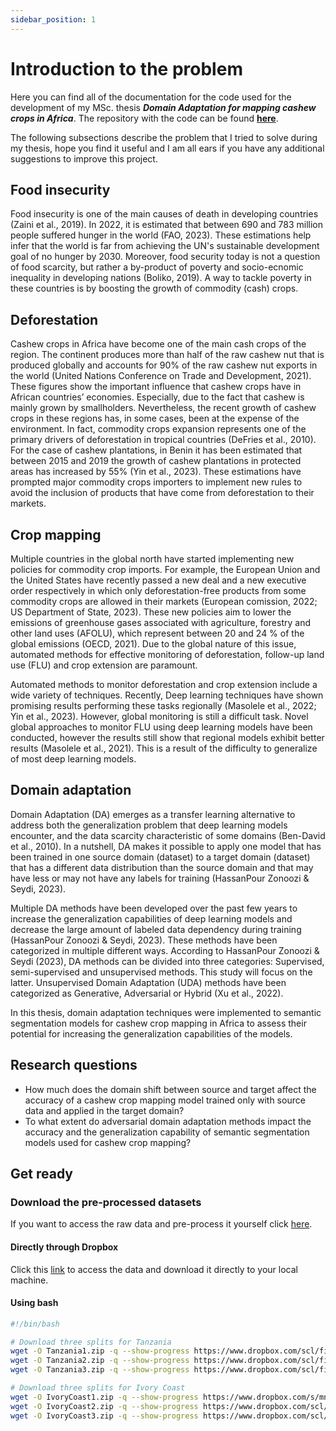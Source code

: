 ```yaml
---
sidebar_position: 1
---
```


# Introduction to the problem

Here you can find all of the documentation for the code used for the development of my MSc. thesis ***Domain Adaptation for mapping cashew crops in Africa***. The repository with the code can be found [**here**](https://github.com/mdominguezd/Thesis_model_training). 

The following subsections describe the problem that I tried to solve during my thesis, hope you find it useful and I am all ears if you have any additional suggestions to improve this project.

## Food insecurity

Food insecurity is one of the main causes of death in developing countries  (Zaini et al., 2019). In 2022, it is estimated that between 690 and 783 million people suffered hunger in the world (FAO, 2023). These estimations help infer that the world is far from achieving the UN's sustainable development goal of no hunger by 2030. Moreover, food security today is not a question of food scarcity, but rather a by-product of poverty and socio-ecnomic inequality in developing nations (Boliko, 2019). A way to tackle poverty in these countries is by boosting the growth of commodity (cash) crops.

## Deforestation

Cashew crops in Africa have become one of the main cash crops of the region. The continent produces more than half of the raw cashew nut that is produced globally and accounts for 90% of the raw cashew nut exports in the world (United Nations Conference on Trade and Development, 2021). These figures show the important influence that cashew crops have in African countries’ economies. Especially, due to the fact that cashew is mainly grown by smallholders. Nevertheless, the recent growth of cashew crops in these regions has, in some cases, been at the expense of the environment. In fact, commodity crops expansion represents one of the primary drivers of deforestation in tropical countries (DeFries et al., 2010). For the case of cashew plantations, in Benin it has been estimated that between 2015 and 2019 the growth of cashew plantations in protected areas has increased by 55% (Yin et al., 2023). These estimations have prompted major commodity crops importers to implement new rules to avoid the inclusion of products that have come from deforestation to their markets.

## Crop mapping

Multiple countries in the global north have started implementing new policies for commodity crop imports. For example, the European Union and the United States have recently passed a new deal and a new executive order respectively in which only deforestation-free products from some commodity crops are allowed in their markets (European comission, 2022; US Department of State, 2023). These new policies aim to lower the emissions of greenhouse gases associated with agriculture, forestry and other land uses (AFOLU), which represent between 20 and 24 % of the global emissions (OECD, 2021). Due to the global nature of this issue, automated methods for effective monitoring of deforestation, follow-up land use (FLU) and crop extension are paramount.

Automated methods to monitor deforestation and crop extension include a wide variety of techniques. Recently, Deep learning techniques have shown promising results performing these tasks regionally (Masolele et al., 2022; Yin et al., 2023). However, global monitoring is still a difficult task. Novel global approaches to monitor FLU using deep learning models have been conducted, however the results still show that regional models exhibit better results (Masolele et al., 2021). This is a result of the difficulty to generalize of most deep learning models.

## Domain adaptation

Domain Adaptation (DA) emerges as a transfer learning alternative to address both the generalization problem that deep learning models encounter, and the data scarcity characteristic of some domains (Ben-David et al., 2010). In a nutshell, DA makes it possible to apply one model that has been trained in one source domain (dataset) to a target domain (dataset) that has a different data distribution than the source domain and that may have less or may not have any labels for training (HassanPour Zonoozi & Seydi, 2023).

Multiple DA methods have been developed over the past few years to increase the generalization capabilities of deep learning models and decrease the large amount of labeled data dependency during training (HassanPour Zonoozi & Seydi, 2023). These methods have been categorized in multiple different ways. According to HassanPour Zonoozi & Seydi (2023), DA methods can be divided into three categories: Supervised, semi-supervised and unsupervised methods. This study will focus on the latter. Unsupervised Domain Adaptation (UDA) methods have been categorized as Generative, Adversarial or Hybrid (Xu et al., 2022).

In this thesis, domain adaptation techniques were implemented to semantic segmentation models for cashew crop mapping in Africa to assess their potential for increasing the generalization capabilities of the models.

## Research questions

* How much does the domain shift between source and target affect the accuracy of a cashew crop mapping model trained only with source data and applied in the target domain?
* To what extent do adversarial domain adaptation methods impact the accuracy and the generalization capability of semantic segmentation models used for cashew crop mapping?

## Get ready 

### Download the pre-processed datasets

If you want to access the raw data and pre-process it yourself click [here](./Dataset/DataGathering).

#### Directly through Dropbox

Click this [link](https://www.dropbox.com/scl/fo/ozyb8j2qx21secw2scocq/h?rlkey=1gyptmas8bnxdhmc0j7toi17r&dl=0) to access the data and download it directly to your local machine.

#### Using bash

```bash
#!/bin/bash

# Download three splits for Tanzania
wget -O Tanzania1.zip -q --show-progress https://www.dropbox.com/scl/fi/ueafajskwc5qckynwl7af/PlanetTanzania_18_patch256_split1.zip?rlkey=mf68gq19rs7qyj03rj6tx5250&dl=0 
wget -O Tanzania2.zip -q --show-progress https://www.dropbox.com/scl/fi/pj7su9q8f422k06zy6oyf/PlanetTanzania_18_patch256_split2.zip?rlkey=8xw9al4h4i46h9c9b3azqa8e4&dl=0 
wget -O Tanzania3.zip -q --show-progress https://www.dropbox.com/scl/fi/mhipwkf42vl8dluo4d6uu/PlanetTanzania_18_patch256_split3.zip?rlkey=2jtyw1n4u9wjibn3jnvduo717&dl=0 

# Download three splits for Ivory Coast
wget -O IvoryCoast1.zip -q --show-progress https://www.dropbox.com/s/mn53y84ahj4y0vj/PlanetIvoryCoast_18_patch256_split1.zip?dl=0
wget -O IvoryCoast2.zip -q --show-progress https://www.dropbox.com/scl/fi/6pxnc69et16gncsdd11ys/PlanetIvoryCoast_18_patch256_split2.zip?rlkey=xs0ae6o6nnpelkdi5gthq0x8v&dl=0
wget -O IvoryCoast3.zip -q --show-progress https://www.dropbox.com/scl/fi/37ool0ctxlc43quovnvs7/PlanetIvoryCoast_18_patch256_split3.zip?rlkey=i8fs18b99vh0wmdvtj25gyhg5&dl=0
```

